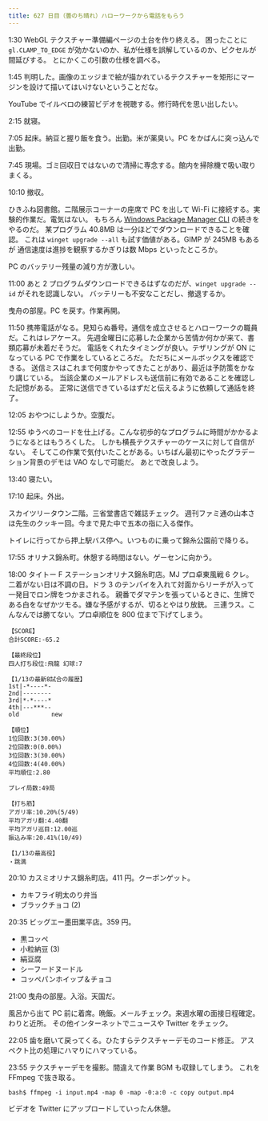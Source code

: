 ```yaml
---
title: 627 日目（曇のち晴れ）ハローワークから電話をもらう
---
```


1:30 WebGL テクスチャー準備編ページの土台を作り終える。
困ったことに `gl.CLAMP_TO_EDGE` が効かないのか、私が仕様を誤解しているのか、ピクセルが間延びする。
とにかくこの引数の仕様を調べる。

1:45 判明した。画像のエッジまで絵が描かれているテクスチャーを矩形にマージンを設けて描いてはいけないということだな。

YouTube でイルベロの練習ビデオを視聴する。修行時代を思い出したい。

2:15 就寝。

7:05 起床。納豆と握り飯を食う。出勤。米が薬臭い。PC をかばんに突っ込んで出勤。

7:45 現場。ゴミ回収日ではないので清掃に専念する。館内を掃除機で吸い取りまくる。

10:10 撤収。

ひきふね図書館。二階展示コーナーの座席で PC を出して Wi-Fi に接続する。実験的作業だ。電気はない。
もちろん [Windows Package Manager CLI][winget] の続きをやるのだ。
某プログラム 40.8MB は一分ほどでダウンロードできることを確認。
これは `winget upgrade --all` も試す価値がある。GIMP が 245MB もあるが
通信速度は進捗を観察するかぎりは数 Mbps といったところか。

PC のバッテリー残量の減り方が激しい。

11:00 あと 2 プログラムダウンロードできるはずなのだが、`winget upgrade --id` がそれを認識しない。
バッテリーも不安なことだし、撤退するか。

曳舟の部屋。PC を戻す。作業再開。

11:50 携帯電話がなる。見知らぬ番号。通信を成立させるとハローワークの職員だ。これはレアケース。
先週金曜日に応募した企業から苦情か何かが来て、書類応募が未着だそうだ。
電話をくれたタイミングが良い。テザリングが ON になっている PC で作業をしているところだ。
ただちにメールボックスを確認できる。
送信ミスはこれまで何度かやってきたことがあり、最近は予防策をかなり講じている。
当該企業のメールアドレスも送信前に有効であることを確認した記憶がある。
正常に送信できているはずだと伝えるように依頼して通話を終了。

12:05 おやつにしようか。空腹だ。

12:55 ゆうべのコードを仕上げる。こんな初歩的なプログラムに時間がかかるようになるとはもうろくした。
しかも横長テクスチャーのケースに対して自信がない。
そしてこの作業で気付いたことがある。いちばん最初にやったグラデーション背景のデモは VAO なしで可能だ。
あとで改良しよう。

13:40 寝たい。

17:10 起床。外出。

スカイツリータウン二階。三省堂書店で雑誌チェック。
週刊ファミ通の山本さほ先生のクッキー回。今まで見た中で五本の指に入る傑作。

トイレに行ってから押上駅バス停へ。いつものに乗って錦糸公園前で降りる。

17:55 オリナス錦糸町。休憩する時間はない。ゲーセンに向かう。

18:00 タイトー F ステーションオリナス錦糸町店。MJ プロ卓東風戦 6 クレ。
二着がない日は不調の日。ドラ 3 のテンパイを入れて対面からリーチが入って一発目でロン牌をつかまされる。
親番でダマテンを張っているときに、生牌である白をなぜかツモる。嫌な予感がするが、切るとやはり放銃。
三連ラス。こんなんでは勝てない。プロ卓順位を 800 位まで下げてしまう。

```text
【SCORE】
合計SCORE:-65.2

【最終段位】
四人打ち段位:飛龍 幻球:7

【1/13の最新8試合の履歴】
1st|-*----*-
2nd|--------
3rd|*-*----*
4th|---***--
old         new

【順位】
1位回数:3(30.00%)
2位回数:0(0.00%)
3位回数:3(30.00%)
4位回数:4(40.00%)
平均順位:2.80

プレイ局数:49局

【打ち筋】
アガリ率:10.20%(5/49)
平均アガリ翻:4.40翻
平均アガリ巡目:12.00巡
振込み率:20.41%(10/49)

【1/13の最高役】
・跳満
```

20:10 カスミオリナス錦糸町店。411 円。クーポンゲット。

* カキフライ明太のり弁当
* ブラックチョコ (2)

20:35 ビッグエー墨田業平店。359 円。

* 黒コッペ
* 小粒納豆 (3)
* 絹豆腐
* シーフードヌードル
* コッペパンホイップ＆チョコ

21:00 曳舟の部屋。入浴。天国だ。

風呂から出て PC 前に着席。晩飯。メールチェック。来週水曜の面接日程確定。わりと近所。
その他インターネットでニュースや Twitter をチェック。

22:05 歯を磨いて戻ってくる。ひたすらテクスチャーデモのコード修正。
アスペクト比の処理にハマりにハマっている。

23:55 テクスチャーデモを撮影。間違えて作業 BGM も収録してしまう。
これを FFmpeg で抜き取る。

```console
bash$ ffmpeg -i input.mp4 -map 0 -map -0:a:0 -c copy output.mp4
```

ビデオを Twitter にアップロードしていったん休憩。

[winget]: https://github.com/microsoft/winget-cli
